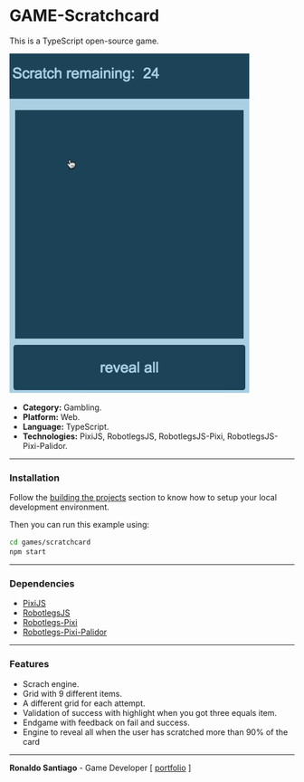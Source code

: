 GAME-Scratchcard
===

This is a TypeScript open-source game.

![scratchcard](media/scratchcard.gif)

+ **Category:** Gambling.
+ **Platform:** Web.
+ **Language:** TypeScript.
+ **Technologies:** PixiJS, RobotlegsJS, RobotlegsJS-Pixi, RobotlegsJS-Pixi-Palidor.


* * *

### Installation

Follow the [building the projects](https://github.com/RobotlegsJS/RobotlegsJS-Framework/tree/master/.github/CONTRIBUTING.md#building-the-projects) section to know how to setup your local development environment.

Then you can run this example using:

```bash
cd games/scratchcard
npm start
```

* * *

### Dependencies

+ [PixiJS](http://www.pixijs.com/)
+ [RobotlegsJS](https://github.com/RobotlegsJS/RobotlegsJS-Framework/tree/master/packages/core)
+ [Robotlegs-Pixi](https://github.com/RobotlegsJS/RobotlegsJS-Framework/tree/master/packages/pixi)
+ [Robotlegs-Pixi-Palidor](https://github.com/RobotlegsJS/RobotlegsJS-Framework/tree/master/packages/pixi-palidor)

* * *


### Features

- Scrach engine.
- Grid with 9 different items.
- A different grid for each attempt.
- Validation of success with highlight when you got three equals item.
- Endgame with feedback on fail and success.
- Engine to reveal all when the user has scratched more than 90% of the card

* * *

**Ronaldo Santiago**  - Game Developer [ [portfolio](https://ronaldosetzer.github.io/portfolio/) ]